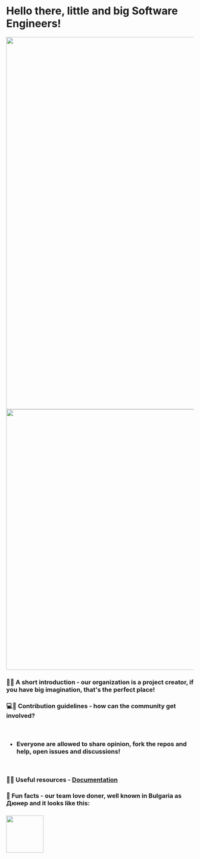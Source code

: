 # Hello there, little and big Software Engineers! 
<img src="https://user-images.githubusercontent.com/112943652/195553053-885e3a6a-b554-4616-b9d1-84a11257b1d9.png" width="1500" height="1000">
<img src="https://user-images.githubusercontent.com/112943652/195550154-38998d53-4cdc-43f0-a0a3-f5b1c7d83652.gif" width="1000px" height="700px">

### 👷‍♂️ A short introduction - our organization is a project creator, if you have big imagination, that's the perfect place!
### 💻🔨 Contribution guidelines - how can the community get involved? 
<br>

### <ul><li>Everyone are allowed to share opinion, fork the repos and help, open issues and discussions!</li></ul>
<br>

### 👩‍💻 Useful resources - [Documentation](https://github.com/Mitko-Vtori-World/.github/files/9774681/Intro.Presentation.pptx)
### 🌯 Fun facts - our team love doner, well known in Bulgaria as Дюнер and it looks like this: 
### <img src="https://user-images.githubusercontent.com/112943652/195544018-11a42f2e-3728-4596-88e7-aeaea8a74b2d.png" style="width: 100px;" />
